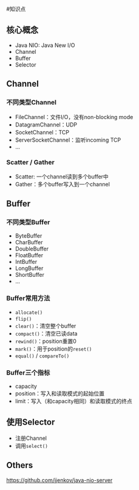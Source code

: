#知识点

## 核心概念
- Java NIO: Java New I/O
- Channel
- Buffer
- Selector

## Channel
### 不同类型Channel
- FileChannel：文件I/O，没有non-blocking mode
- DatagramChannel：UDP
- SocketChannel：TCP
- ServerSocketChannel：监听incoming TCP
- ...

### Scatter / Gather
- Scatter: 一个channel读到多个buffer中
- Gather：多个buffer写入到一个channel

## Buffer
### 不同类型Buffer
- ByteBuffer
- CharBuffer
- DoubleBuffer
- FloatBuffer
- IntBuffer
- LongBuffer
- ShortBuffer
- ...

### Buffer常用方法
- `allocate()`
- `flip()`
- `clear()`：清空整个buffer
- `compact()`：清空已读data
- `rewind()`：position重置0
- `mark()`：用于position的`reset()`
- `equal()` / `compareTo()`

### Buffer三个指标
- capacity
- position：写入和读取模式的起始位置
- limit：写入（和capacity相同）和读取模式的终点

## 使用Selector
- 注册Channel
- 调用`select()`

## Others
https://github.com/jjenkov/java-nio-server